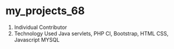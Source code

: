 # my_projects_68

1. Individual Contributor
2. Technology Used Java servlets, PHP CI, Bootstrap, HTML CSS, Javascript MYSQL
